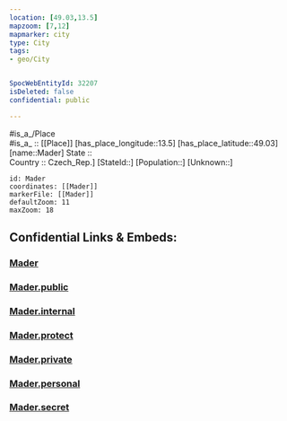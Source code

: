 ```yaml
---
location: [49.03,13.5] 
mapzoom: [7,12] 
mapmarker: city 
type: City
tags:
- geo/City


SpocWebEntityId: 32207
isDeleted: false
confidential: public

---
```

#is_a_/Place  
#is_a_ :: [[Place]] 
[has_place_longitude::13.5] 
[has_place_latitude::49.03] 
[name::Mader] 
State ::  
Country :: Czech_Rep.] 
[StateId::] 
[Population::] 
[Unknown::] 


```leaflet
id: Mader
coordinates: [[Mader]] 
markerFile: [[Mader]] 
defaultZoom: 11 
maxZoom: 18
```


## Confidential Links & Embeds: 

### [Mader](/_Standards/Earth/Continent/Europe/Europe~Central/Czech_Republic/regions~Czech_Republic/Plzeňský/City/Mader.md) 

### [Mader.public](/_public/Earth/Continent/Europe/Europe~Central/Czech_Republic/regions~Czech_Republic/Plzeňský/City/Mader.public.md) 

### [Mader.internal](/_internal/Earth/Continent/Europe/Europe~Central/Czech_Republic/regions~Czech_Republic/Plzeňský/City/Mader.internal.md) 

### [Mader.protect](/_protect/Earth/Continent/Europe/Europe~Central/Czech_Republic/regions~Czech_Republic/Plzeňský/City/Mader.protect.md) 

### [Mader.private](/_private/Earth/Continent/Europe/Europe~Central/Czech_Republic/regions~Czech_Republic/Plzeňský/City/Mader.private.md) 

### [Mader.personal](/_personal/Earth/Continent/Europe/Europe~Central/Czech_Republic/regions~Czech_Republic/Plzeňský/City/Mader.personal.md) 

### [Mader.secret](/_secret/Earth/Continent/Europe/Europe~Central/Czech_Republic/regions~Czech_Republic/Plzeňský/City/Mader.secret.md)

